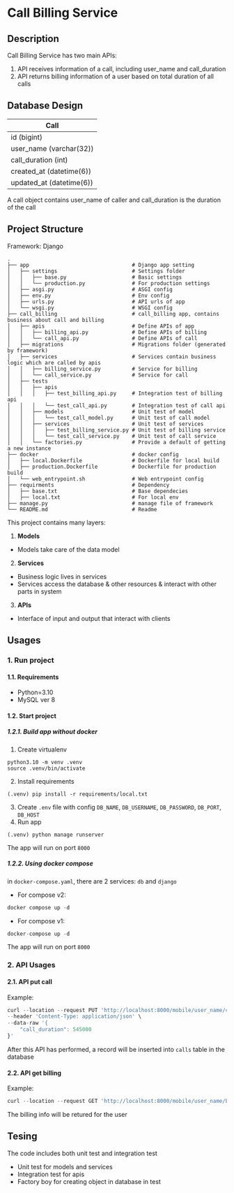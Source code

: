 # Call Billing Service

## Description

Call Billing Service has two main APIs:

1. API receives information of a call, including user_name and call_duration
2. API returns billing information of a user based on total duration of all calls

## Database Design

| Call                     |
|--------------------------|
| id (bigint)              |
| user_name (varchar(32))  |
| call_duration (int)      |
| created_at (datetime(6)) |
| updated_at (datetime(6)) |

A call object contains user_name of caller and call_duration is the duration of the call

## Project Structure

Framework: Django

    .
    ├── app                                 # Django app setting
    │   ├── settings                        # Settings folder
    │   │   ├── base.py                     # Basic settings
    │   │   └── production.py               # For production settings
    │   ├── asgi.py                         # ASGI config
    │   ├── env.py                          # Env config
    │   ├── urls.py                         # API urls of app
    │   └── wsgi.py                         # WSGI config
    ├── call_billing                        # call_billing app, contains business about call and billing
    │   ├── apis                            # Define APIs of app
    │   │   ├── billing_api.py              # Define APIs of billing
    │   │   └── call_api.py                 # Define APIs of call
    │   ├── migrations                      # Migrations folder (generated by framework)
    │   ├── services                        # Services contain business logic which are called by apis
    │   │   ├── billing_service.py          # Service for billing
    │   │   └── call_service.py             # Service for call
    │   ├── tests
    │   │   ├── apis
    │   │   │   ├── test_billing_api.py     # Integration test of billing api
    │   │   │   └── test_call_api.py        # Integration test of call api
    │   │   ├── models                      # Unit test of model
    │   │   │   └── test_call_model.py      # Unit test of call model
    │   │   ├── services                    # Unit test of services
    │   │   │   ├── test_billing_service.py # Unit test of billing service
    │   │   │   └── test_call_service.py    # Unit test of call service
    │   │   └── factories.py                # Provide a default of getting a new instance
    ├── docker                              # docker config
    │   ├── local.Dockerfile                # Dockerfile for local build
    │   ├── production.Dockerfile           # Dockerfile for production build
    │   └── web_entrypoint.sh               # Web entrypoint config
    ├── requirments                         # Dependency
    │   ├── base.txt                        # Base dependecies
    │   ├── local.txt                       # For local env
    ├── manage.py                           # manage file of framework
    └── README.md                           # Readme

This project contains many layers:

1. **Models**

- Models take care of the data model

2. **Services**

- Business logic lives in services
- Services access the database & other resources & interact with other parts in system

3. **APIs**

- Interface of input and output that interact with clients

## Usages

### 1. Run project

#### 1.1. Requirements

- Python=3.10
- MySQL ver 8

#### 1.2. Start project

##### 1.2.1. Build app without docker

1. Create virtualenv

```
python3.10 -m venv .venv
source .venv/bin/activate
```

2. Install requirements

```
(.venv) pip install -r requirements/local.txt
```

3. Create ```.env``` file with config ```DB_NAME```, ```DB_USERNAME```, ```DB_PASSWORD```, ```DB_PORT```, ```DB_HOST```
4. Run app

```
(.venv) python manage runserver
```
The app will run on port ```8000```

##### 1.2.2. Using docker compose
in ```docker-compose.yaml```, there are 2 services: ```db``` and ```django```
- For compose v2:
```javascript
docker compose up -d
```
- For compose v1:
```javascript
docker-compose up -d
```
The app will run on port ```8000```
### 2. API Usages
#### 2.1. API put call
Example:
```javascript
curl --location --request PUT 'http://localhost:8000/mobile/user_name/call' \
--header 'Content-Type: application/json' \
--data-raw '{
    "call_duration": 545000
}'
```
After this API has performed, a record will be inserted into ```calls``` table in the database

#### 2.2. API get billing
Example:
```javascript
curl --location --request GET 'http://localhost:8000/mobile/user_name/billing'
```
The billing info will be retured for the user

## Tesing
The code includes both unit test and integration test
- Unit test for models and services
- Integration test for apis
- Factory boy for creating object in database in test